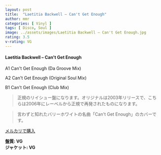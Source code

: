 ```yaml
---
layout: post
title:  "Laetitia Backwell – Can't Get Enough"
author: mmr
categories: [ Vinyl ]
tags: [ Disco, Soul ]
image: ../assets/images/Laetitia Backwell – Can't Get Enough.jpg
rating: 3.5
v-rating: VG
---
```


#### Laetitia Backwell – Can't Get Enough

A1  Can't Get Enough (Da Groove Mix)

A2  Can't Get Enough (Original Soul Mix)

B1  Can't Get Enough (Club Mix)

> 正規のリイシュー盤になります。オリジナルは2003年リリースで、こちらは2006年にレーベルから正規で再発されたものになります。

> 言わずと知れたバリーホワイトの名曲「Can't Get Enough」のカバーです。

[メルカリで購入](https://jp.mercari.com/item/m63458208694)


<div class="mt-4 mb-4 d-flex align-items-center">
<strong class="mr-1">盤質: VG</strong>
</div>
<div class="mt-4 mb-4 d-flex align-items-center">
<strong class="mr-1">ジャケット: VG</strong>
</div>